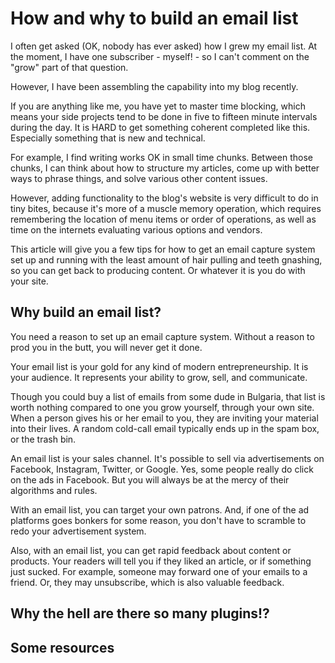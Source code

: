 How and why to build an email list
==================================

I often get asked (OK, nobody has ever asked) how I grew my email list.  At the moment, I have one subscriber - myself! - so I can't comment on the "grow" part of that question.

However, I have been assembling the capability into my blog recently.

If you are anything like me, you have yet to master time blocking, which means your side projects tend to be done in five to fifteen minute intervals during the day.  It is HARD to get something coherent completed like this.  Especially something that is new and technical.

For example, I find writing works OK in small time chunks.  Between those chunks, I can think about how to structure my articles, come up with better ways to phrase things, and solve various other content issues.

However, adding functionality to the blog's website is very difficult to do in tiny bites, because it's more of a muscle memory operation, which requires remembering the location of menu items or order of operations, as well as time on the internets evaluating various options and vendors.

This article will give you a few tips for how to get an email capture system set up and running with the least amount of hair pulling and teeth gnashing, so you can get back to producing content.  Or whatever it is you do with your site.

## Why build an email list?

You need a reason to set up an email capture system.  Without a reason to prod you in the butt, you will never get it done.

Your email list is your gold for any kind of modern entrepreneurship.  It is your audience.  It represents your ability to grow, sell, and communicate.

Though you could buy a list of emails from some dude in Bulgaria, that list is worth nothing compared to one you grow yourself, through your own site.  When a person gives his or her email to you, they are inviting your material into their lives.  A random cold-call email typically ends up in the spam box, or the trash bin.

An email list is your sales channel.  It's possible to sell via advertisements on Facebook, Instagram, Twitter, or Google.  Yes, some people really do click on the ads in Facebook.  But you will always be at the mercy of their algorithms and rules.

With an email list, you can target your own patrons.  And, if one of the ad platforms goes bonkers for some reason, you don't have to scramble to redo your advertisement system.

Also, with an email list, you can get rapid feedback about content or products.  Your readers will tell you if they liked an article, or if something just sucked.  For example, someone may forward one of your emails to a friend.  Or, they may unsubscribe, which is also valuable feedback.

## Why the hell are there so many plugins!?





## Some resources


